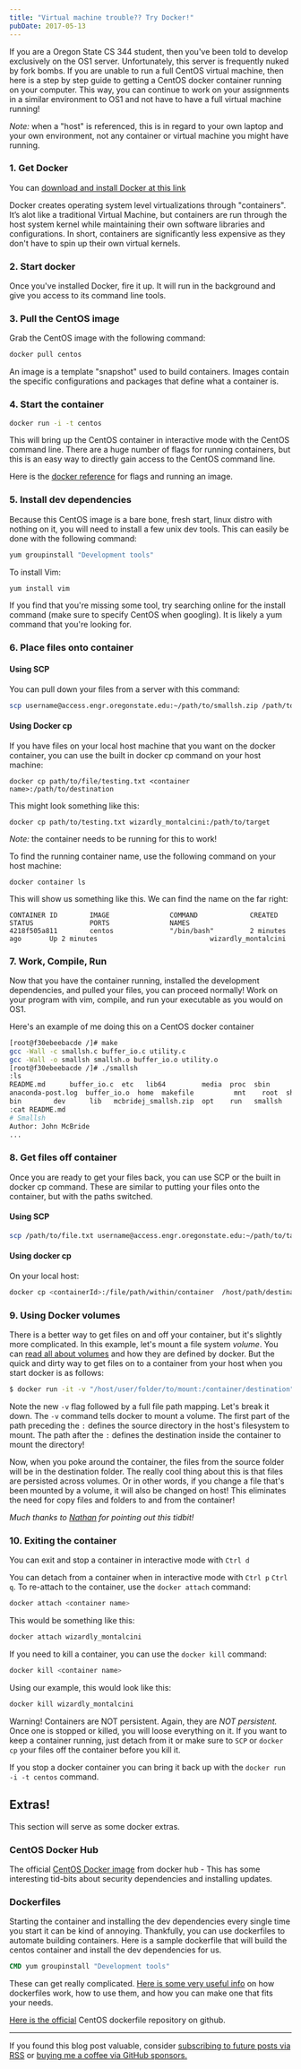 ```yaml
---
title: "Virtual machine trouble?? Try Docker!"
pubDate: 2017-05-13
---
```


If you are a Oregon State CS 344 student, then you've been told to develop exclusively on the OS1 server. Unfortunately, this server is frequently nuked by fork bombs. If you are unable to run a full CentOS virtual machine, then here is a step by step guide to getting a CentOS docker container running on your computer. This way, you can continue to work on your assignments in a similar environment to OS1 and not have to have a full virtual machine running!

_*Note:*_ when a "host" is referenced, this is in regard to your own laptop and your own environment, not any container or virtual machine you might have running. 

### 1. Get Docker

You can [download and install Docker at this link](https://www.docker.com/get-started)

Docker creates operating system level virtualizations through "containers". It’s alot like a traditional Virtual Machine, but containers are run through the host system kernel while maintaining their own software libraries and configurations. In short, containers are significantly less expensive as they don't have to spin up their own virtual kernels. 

### 2. Start docker

Once you've installed Docker, fire it up. It will run in the background and give you access to its command line tools. 

### 3. Pull the CentOS image

Grab the CentOS image with the following command: 
```bash
docker pull centos
```
An image is a template "snapshot" used to build containers. Images contain the specific configurations and packages that define what a container is. 

### 4. Start the container
```bash
docker run -i -t centos
```
This will bring up the CentOS container in interactive mode with the CentOS command line. There are a huge number of flags for running containers, but this is an easy way to directly gain access to the CentOS command line.

Here is the [docker reference](https://docs.docker.com/engine/reference/run/) for flags and running an image. 

### 5. Install dev dependencies

Because this CentOS image is a bare bone, fresh start, linux distro with nothing on it, you will need to install a few unix dev tools. This can easily be done with the following command:
```bash
yum groupinstall "Development tools"
```

To install Vim:
```bash
yum install vim
```
If you find that you're missing some tool, try searching online for the install command (make sure to specify CentOS when googling). It is likely a yum command that you're looking for. 

### 6. Place files onto container

#### Using SCP
You can pull down your files from a server with this command:

```bash
scp username@access.engr.oregonstate.edu:~/path/to/smallsh.zip /path/to/destination
```

#### Using Docker cp

If you have files on your local host machine that you want on the docker container, you can use the built in docker cp command on your host machine:

```
docker cp path/to/file/testing.txt <container name>:/path/to/destination
```

This might look something like this:
```
docker cp path/to/testing.txt wizardly_montalcini:/path/to/target
```

_Note:_ the container needs to be running for this to work!

To find the running container name, use the following command on your host machine:
```
docker container ls
```

This will show us something like this. We can find the name on the far right:
```
CONTAINER ID        IMAGE               COMMAND             CREATED             STATUS              PORTS               NAMES
4218f505a811        centos              "/bin/bash"         2 minutes ago       Up 2 minutes                            wizardly_montalcini
```

### 7. Work, Compile, Run

Now that you have the container running, installed the development dependencies, and pulled your files, you can proceed normally! Work on your program with vim, compile, and run your executable as you would on OS1.

Here's an example of me doing this on a CentOS docker container
```bash
[root@f30ebeebacde /]# make
gcc -Wall -c smallsh.c buffer_io.c utility.c
gcc -Wall -o smallsh smallsh.o buffer_io.o utility.o
[root@f30ebeebacde /]# ./smallsh
:ls
README.md      buffer_io.c  etc   lib64         media  proc  sbin       smallsh.c  srv  usr        var
anaconda-post.log  buffer_io.o  home  makefile          mnt    root  shelltest  smallsh.h  sys  utility.c
bin        dev      lib   mcbridej_smallsh.zip  opt    run   smallsh    smallsh.o  tmp  utility.o
:cat README.md
# Smallsh
Author: John McBride
...
```

### 8. Get files off container
Once you are ready to get your files back, you can use SCP or the built in docker cp command. These are similar to putting your files onto the container, but with the paths switched.

#### Using SCP
```bash
scp /path/to/file.txt username@access.engr.oregonstate.edu:~/path/to/target
```

#### Using docker cp 
On your local host:
```bash
docker cp <containerId>:/file/path/within/container  /host/path/destination
```

### 9. Using Docker volumes
There is a better way to get files on and off your container, but it's slightly more complicated. In this example, let's mount a file system _volume_. You can [read all about volumes](https://docs.docker.com/storage/volumes/) and how they are defined by docker. But the quick and dirty way to get files on to a container from your host when you start docker is as follows:

```bash
$ docker run -it -v "/host/user/folder/to/mount:/container/destination" centos 
```

Note the new `-v` flag followed by a full file path mapping. Let's break it down. The `-v` command tells docker to mount a volume. The first part of the path preceding the `:` defines the source directory in the host's filesystem to mount. The path after the `:` defines the destination inside the container to mount the directory!

Now, when you poke around the container, the files from the source folder will be in the destination folder. The really cool thing about this is that files are persisted across volumes. Or in other words, if you change a file that's been mounted by a volume, it will also be changed on host! This eliminates the need for copy files and folders to and from the container!

_Much thanks to [Nathan](https://github.com/nathanperkins) for pointing out this tidbit!_ 


### 10. Exiting the container 

You can exit and stop a container in interactive mode with `Ctrl d`

You can detach from a container when in interactive mode with `Ctrl p` `Ctrl q`. To re-attach to the container, use the `docker attach` command:

```bash
docker attach <container name>
```

This would be something like this:
```bash
docker attach wizardly_montalcini
```

If you need to kill a container, you can use the `docker kill` command:
```bash
docker kill <container name>
```

Using our example, this would look like this:
```bash
docker kill wizardly_montalcini
```
Warning! Containers are NOT persistent. Again, they are _*NOT persistent.*_ Once one is stopped or killed, you will loose everything on it. If you want to keep a container running, just detach from it or make sure to `SCP` or `docker cp` your files off the container before you kill it.

If you stop a docker container you can bring it back up with the `docker run -i -t centos` command. 

## Extras!
This section will serve as some docker extras.

### CentOS Docker Hub 
The official [CentOS Docker image](https://hub.docker.com/_/centos/) from docker hub - This has some interesting tid-bits about security dependencies and installing updates. 

### Dockerfiles
Starting the container and installing the dev dependencies every single time you start it can be kind of annoying. Thankfully, you can use dockerfiles to automate building containers. Here is a sample dockerfile that will build the centos container and install the dev dependencies for us.

```dockerfile
CMD yum groupinstall "Development tools"
```

These can get really complicated. [Here is some very useful info](https://www.digitalocean.com/community/tutorials/docker-explained-using-dockerfiles-to-automate-building-of-images) on how dockerfiles work, how to use them, and how you can make one that fits your needs.

[Here is the official](https://github.com/CentOS/CentOS-Dockerfiles) CentOS dockerfile repository on github.

---

If you found this blog post valuable,
consider [subscribing to future posts via RSS](https://johncodes.com/index.xml)
or [buying me a coffee via GitHub sponsors.](https://github.com/sponsors/jpmcb)
